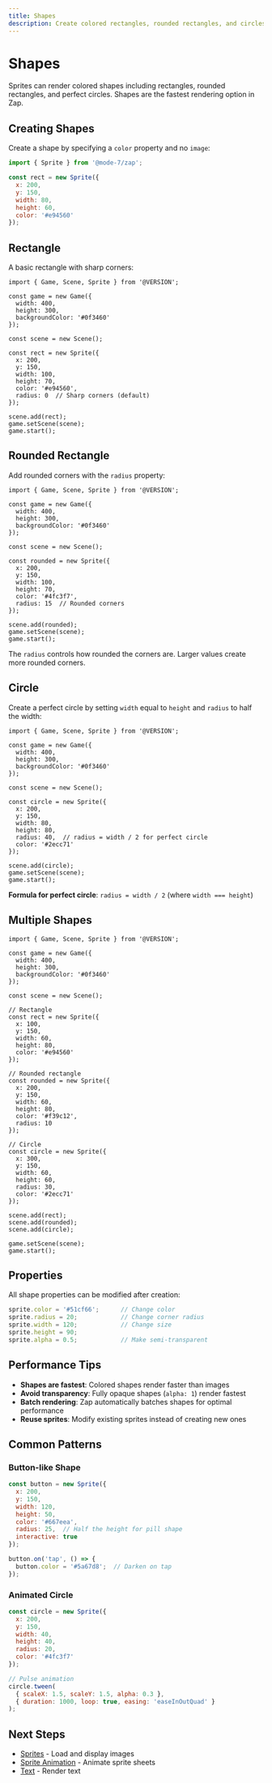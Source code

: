 ```yaml
---
title: Shapes
description: Create colored rectangles, rounded rectangles, and circles
---
```


# Shapes

Sprites can render colored shapes including rectangles, rounded rectangles, and perfect circles. Shapes are the fastest rendering option in Zap.

## Creating Shapes

Create a shape by specifying a `color` property and no `image`:

```javascript
import { Sprite } from '@mode-7/zap';

const rect = new Sprite({
  x: 200,
  y: 150,
  width: 80,
  height: 60,
  color: '#e94560'
});
```

## Rectangle

A basic rectangle with sharp corners:

```codemirror
import { Game, Scene, Sprite } from '@VERSION';

const game = new Game({
  width: 400,
  height: 300,
  backgroundColor: '#0f3460'
});

const scene = new Scene();

const rect = new Sprite({
  x: 200,
  y: 150,
  width: 100,
  height: 70,
  color: '#e94560',
  radius: 0  // Sharp corners (default)
});

scene.add(rect);
game.setScene(scene);
game.start();
```

## Rounded Rectangle

Add rounded corners with the `radius` property:

```codemirror
import { Game, Scene, Sprite } from '@VERSION';

const game = new Game({
  width: 400,
  height: 300,
  backgroundColor: '#0f3460'
});

const scene = new Scene();

const rounded = new Sprite({
  x: 200,
  y: 150,
  width: 100,
  height: 70,
  color: '#4fc3f7',
  radius: 15  // Rounded corners
});

scene.add(rounded);
game.setScene(scene);
game.start();
```

The `radius` controls how rounded the corners are. Larger values create more rounded corners.

## Circle

Create a perfect circle by setting `width` equal to `height` and `radius` to half the width:

```codemirror
import { Game, Scene, Sprite } from '@VERSION';

const game = new Game({
  width: 400,
  height: 300,
  backgroundColor: '#0f3460'
});

const scene = new Scene();

const circle = new Sprite({
  x: 200,
  y: 150,
  width: 80,
  height: 80,
  radius: 40,  // radius = width / 2 for perfect circle
  color: '#2ecc71'
});

scene.add(circle);
game.setScene(scene);
game.start();
```

**Formula for perfect circle**: `radius = width / 2` (where `width === height`)

## Multiple Shapes

```codemirror
import { Game, Scene, Sprite } from '@VERSION';

const game = new Game({
  width: 400,
  height: 300,
  backgroundColor: '#0f3460'
});

const scene = new Scene();

// Rectangle
const rect = new Sprite({
  x: 100,
  y: 150,
  width: 60,
  height: 80,
  color: '#e94560'
});

// Rounded rectangle
const rounded = new Sprite({
  x: 200,
  y: 150,
  width: 60,
  height: 80,
  color: '#f39c12',
  radius: 10
});

// Circle
const circle = new Sprite({
  x: 300,
  y: 150,
  width: 60,
  height: 60,
  radius: 30,
  color: '#2ecc71'
});

scene.add(rect);
scene.add(rounded);
scene.add(circle);

game.setScene(scene);
game.start();
```

## Properties

All shape properties can be modified after creation:

```javascript
sprite.color = '#51cf66';      // Change color
sprite.radius = 20;            // Change corner radius
sprite.width = 120;            // Change size
sprite.height = 90;
sprite.alpha = 0.5;            // Make semi-transparent
```

## Performance Tips

- **Shapes are fastest**: Colored shapes render faster than images
- **Avoid transparency**: Fully opaque shapes (`alpha: 1`) render fastest
- **Batch rendering**: Zap automatically batches shapes for optimal performance
- **Reuse sprites**: Modify existing sprites instead of creating new ones

## Common Patterns

### Button-like Shape

```javascript
const button = new Sprite({
  x: 200,
  y: 150,
  width: 120,
  height: 50,
  color: '#667eea',
  radius: 25,  // Half the height for pill shape
  interactive: true
});

button.on('tap', () => {
  button.color = '#5a67d8';  // Darken on tap
});
```

### Animated Circle

```javascript
const circle = new Sprite({
  x: 200,
  y: 150,
  width: 40,
  height: 40,
  radius: 20,
  color: '#4fc3f7'
});

// Pulse animation
circle.tween(
  { scaleX: 1.5, scaleY: 1.5, alpha: 0.3 },
  { duration: 1000, loop: true, easing: 'easeInOutQuad' }
);
```

## Next Steps

- [Sprites](/visual/sprites) - Load and display images
- [Sprite Animation](/visual/animation) - Animate sprite sheets
- [Text](/visual/text) - Render text
